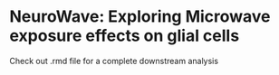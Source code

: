 # NeuroWave: Exploring Microwave exposure effects on glial cells 


Check out .rmd file for a complete downstream analysis 
